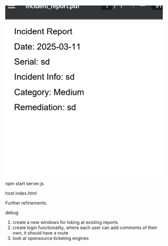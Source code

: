 ![alt text](image.png)

npm start server.js

host index.html


Further refinements.

debug

1. create a new windows for loking at existing reports
2. create login functionality, where each user can add comments of their own,
it should have a route 
3. look at opensource ticketing engines